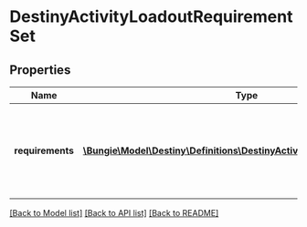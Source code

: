 # DestinyActivityLoadoutRequirementSet

## Properties
Name | Type | Description | Notes
------------ | ------------- | ------------- | -------------
**requirements** | [**\Bungie\Model\Destiny\Definitions\DestinyActivityLoadoutRequirement[]**](DestinyActivityLoadoutRequirement.md) | The set of requirements that will be applied on the activity if this requirement set is active. | [optional] 

[[Back to Model list]](../README.md#documentation-for-models) [[Back to API list]](../README.md#documentation-for-api-endpoints) [[Back to README]](../README.md)


